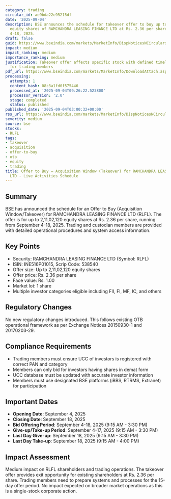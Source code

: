 ```yaml
---
category: trading
circular_id: ae9bda22c95215df
date: '2025-09-04'
description: BSE announces the schedule for takeover offer to buy up to 2,11,02,120
  equity shares of RAMCHANDRA LEASING FINANCE LTD at Rs. 2.36 per share from September
  4-18, 2025.
draft: false
guid: https://www.bseindia.com/markets/MarketInfo/DispNoticesNCirculars.aspx?Noticeid={848A7ADE-8B2C-4685-923D-24C7BF27F169}&noticeno=20250904-1&dt=09/04/2025&icount=1&totcount=15&flag=0
impact: medium
impact_ranking: medium
importance_ranking: medium
justification: Takeover offer affects specific stock with defined timeline and procedures
  for trading members
pdf_url: https://www.bseindia.com/markets/MarketInfo/DownloadAttach.aspx?id=20250904-1&attachedId=
processing:
  attempts: 1
  content_hash: 08c3a1fd0f575446
  processed_at: '2025-09-04T09:26:22.523800'
  processor_version: '2.0'
  stage: completed
  status: published
published_date: '2025-09-04T03:00:32+00:00'
rss_url: https://www.bseindia.com/markets/MarketInfo/DispNoticesNCirculars.aspx?Noticeid={848A7ADE-8B2C-4685-923D-24C7BF27F169}&noticeno=20250904-1&dt=09/04/2025&icount=1&totcount=15&flag=0
severity: medium
source: bse
stocks:
- RLFL
tags:
- takeover
- acquisition
- offer-to-buy
- otb
- equity
- trading
title: Offer to Buy – Acquisition Window (Takeover) for RAMCHANDRA LEASING FINANCE
  LTD - Live Activities Schedule
---
```


## Summary

BSE has announced the schedule for an Offer to Buy (Acquisition Window/Takeover) for RAMCHANDRA LEASING FINANCE LTD (RLFL). The offer is for up to 2,11,02,120 equity shares at Rs. 2.36 per share, running from September 4-18, 2025. Trading and custodian members are provided with detailed operational procedures and system access information.

## Key Points

- Security: RAMCHANDRA LEASING FINANCE LTD (Symbol: RLFL)
- ISIN: INE516P01015, Scrip Code: 538540
- Offer size: Up to 2,11,02,120 equity shares
- Offer price: Rs. 2.36 per share
- Face value: Rs. 1.00
- Market lot: 1 share
- Multiple investor categories eligible including FII, FI, MF, IC, and others

## Regulatory Changes

No new regulatory changes introduced. This follows existing OTB operational framework as per Exchange Notices 20150930-1 and 20170203-29.

## Compliance Requirements

- Trading members must ensure UCC of investors is registered with correct PAN and category
- Members can only bid for investors having shares in demat form
- UCC database must be updated with accurate investor information
- Members must use designated BSE platforms (iBBS, RTRMS, Extranet) for participation

## Important Dates

- **Opening Date**: September 4, 2025
- **Closing Date**: September 18, 2025
- **Bid Offering Period**: September 4-18, 2025 (9:15 AM - 3:30 PM)
- **Give-up/Take-up Period**: September 4-17, 2025 (9:15 AM - 3:30 PM)
- **Last Day Give-up**: September 18, 2025 (9:15 AM - 3:30 PM)
- **Last Day Take-up**: September 18, 2025 (9:15 AM - 4:00 PM)

## Impact Assessment

Medium impact on RLFL shareholders and trading operations. The takeover offer provides exit opportunity for existing shareholders at Rs. 2.36 per share. Trading members need to prepare systems and processes for the 15-day offer period. No impact expected on broader market operations as this is a single-stock corporate action.